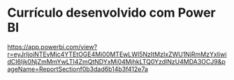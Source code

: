 <h1>Currículo desenvolvido com Power BI</h1>

https://app.powerbi.com/view?r=eyJrIjoiNTEyMjc4YTEtOGE4Mi00MTEwLWI5NzItMzIxZWU1NjRmMzYxIiwidCI6Ijk0NjZmMmYwLTI4ZmQtNDYxMi04MjhkLTQ0YzdlNzU4MDA3OCJ9&pageName=ReportSectionf0b3dad6b14b3f412e7a
